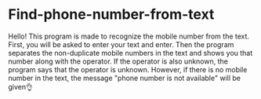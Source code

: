 # Find-phone-number-from-text
Hello!
This program is made to recognize the mobile number from the text.
First, you will be asked to enter your text and enter.
Then the program separates the non-duplicate mobile numbers in the text and shows you that number along with the operator.
If the operator is also unknown, the program says that the operator is unknown.
However, if there is no mobile number in the text, the message "phone number is not available" will be given👌
